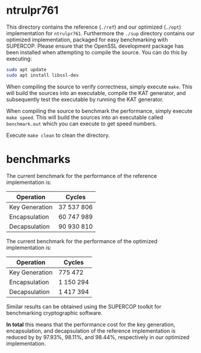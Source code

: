 # ntrulpr761

This directory contains the reference (`./ref`) and our optimized (`./opt`)
implementation for `ntrulpr761`. Furthermore the `./sup` directory contains our
optimized implementation, packaged for easy benchmarking with SUPERCOP. Please
ensure that the OpenSSL development package has been installed when attempting
to compile the source. You can do this by executing:

```bash
sudo apt update
sudo apt install libssl-dev
```

When compiling the source to verify correctness, simply execute `make`. This
will build the sources into an executable, compile the KAT generator, and
subsequently test the executable by running the KAT generator.

When compiling the source to benchmark the performance, simply execute `make
speed`. This will build the sources into an executable called `benchmark.out`
which you can execute to get speed numbers.

Execute `make clean` to clean the directory.

# benchmarks

The current benchmark for the performance of the reference implementation is:

| Operation      | Cycles     |
| -------------- | ---------- |
| Key Generation | 37 537 806 |
| Encapsulation  | 60 747 989 |
| Decapsulation  | 90 930 810 |

The current benchmark for the performance of the optimized implementation is:

| Operation      | Cycles    |
| -------------- | --------- |
| Key Generation |   775 472 |
| Encapsulation  | 1 150 294 |
| Decapsulation  | 1 417 394 |

Similar results can be obtained using the SUPERCOP toolkit for benchmarking
cryptographic software. 

**In total** this means that the performance cost for the key generation,
encapsulation, and decapsulation of the reference implementation is reduced by
by 97.93%, 98.11%, and 98.44%, respectively in our optimized implementation.
